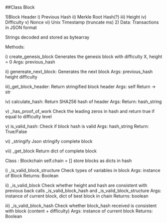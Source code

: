 ##Class Block 

1)Block Header
    i) Previous Hash
    ii) Merkle Root Hash(?)
    iii) Height
    iv) Difficulty
    v) Nonce
    vi) Unix Timestamp (truncate ms)
2) Data:
    Transactions in JSON format


Strings decoded and stored as bytearray

Methods: 

i) create_genesis_block 
    Generates the genesis block with difficulty X, height = 0 
    Args: previous_hash

ii) genereate_next_block:
    Generates the next block 
    Args: previous_hash
          height
          difficulty

iii)_get_block_header:
    Return stringified block header
    Args: self
    Return -> str

iv) calculate_hash: 
    Return SHA256 hash of header 
    Args: 
    Return: hash_string 

v) _has_proof_of_work
    Check the leading zeros in hash and return true if equal to difficulty level 
    
v) is_valid_hash: 
    Check if block hash is valid
    Args: hash_string
    Return: True/False 

vi) _stringify
    Json stringify complete block 

vii) _get_block
    Return dict of complete block

Class : Blockchain
    self.chain = []
    store blocks as dicts in hash

i) _is_valid_block_structure
    Check types of variables in block 
    Args: instance of Block 
    Returns: Boolean
    
ii) _is_valid_block
    Check whether height and hash are consistent with previous back
    calls _is_valid_block_hash and _is_valid_block_structure
    Args: instance of current block, dict of best block in chain 
    Returns: boolean

iii) _is_valid_block_hash
    Check whether block_hash received is consistent with block (content + difficulty)
    Args: instance of current block
    Returns: Boolean      